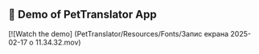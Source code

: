 ## 🎥 Demo of PetTranslator App
[![Watch the demo] (PetTranslator/Resources/Fonts/Запис екрана 2025-02-17 о 11.34.32.mov)
